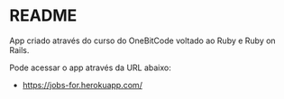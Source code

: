 # README
App criado através do curso do OneBitCode voltado ao Ruby e Ruby on Rails. 

Pode acessar o app através da URL abaixo:

* https://jobs-for.herokuapp.com/
